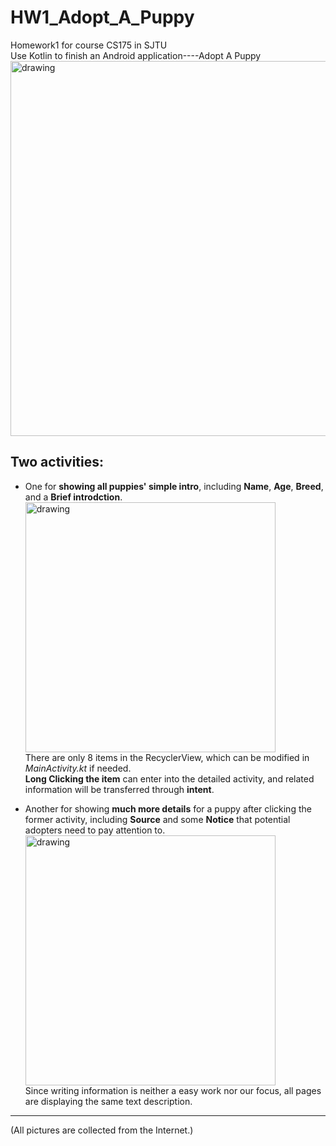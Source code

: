 # HW1_Adopt_A_Puppy
Homework1 for course CS175 in SJTU  
Use Kotlin to finish an Android application----Adopt A Puppy  
<img src=https://user-images.githubusercontent.com/50905239/137898800-4bada8a5-e4e9-4a99-81c2-67ca799aa988.png alt="drawing" width="600"/>  

## Two activities:
- One for **showing all puppies' simple intro**, including **Name**, **Age**, **Breed**, and a **Brief introdction**.  
  <img src=https://user-images.githubusercontent.com/50905239/138022632-360d0e02-19d1-4a81-afea-8e1607c83729.png alt="drawing" width="400"/>  
  There are only 8 items in the RecyclerView, which can be modified in *MainActivity.kt* if needed.  
  **Long Clicking the item** can enter into the detailed activity, and related information will be transferred through **intent**.   
  
- Another for showing **much more details** for a puppy after clicking the former activity, including **Source** and some **Notice** that potential adopters need to pay attention to.  
  <img src=https://user-images.githubusercontent.com/50905239/138022640-a4af9a92-5795-4b98-9ab6-827edc1d24d5.png alt="drawing" width="400"/>  
  Since writing information is neither a easy work nor our focus, all pages are displaying the same text description.  
------
(All pictures are collected from the Internet.)

